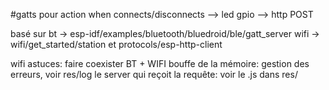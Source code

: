#gatts pour action when connects/disconnects
--> led gpio
--> http POST

basé sur
bt -> esp-idf/examples/bluetooth/bluedroid/ble/gatt_server
wifi -> wifi/get_started/station et protocols/esp-http-client

wifi astuces:
faire coexister BT + WIFI bouffe de la mémoire: gestion des erreurs, voir res/log
le server qui reçoit la requête: voir le .js dans res/

